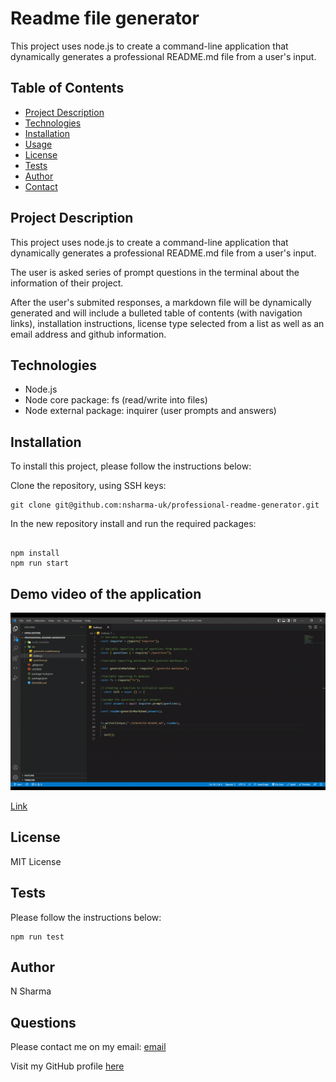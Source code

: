 # Readme file generator 

This project uses node.js to create a command-line application that dynamically generates a professional README.md file from a user's input.



## Table of Contents

 
  - [Project Description](#description)
  - [Technologies](#technologies)
  - [Installation](#installation)
  - [Usage](#usage)
  - [License](#license)
  - [Tests](#tests)
  - [Author](#author)
  - [Contact](#contact)

## Project Description
This project uses node.js to create a command-line application that dynamically generates a professional README.md file from a user's input.

The user is asked series of prompt questions in the terminal about the information of their project.

After the user's submited responses, a markdown file will be dynamically generated and will include a bulleted table of contents (with navigation links), installation instructions, license type selected from a list as well as an email address and github information.


## Technologies

- Node.js 
- Node core package: fs (read/write into files)
- Node external package: inquirer (user prompts and answers)


## Installation

To install this project, please follow the instructions below:

Clone the repository, using SSH keys:
```
git clone git@github.com:nsharma-uk/professional-readme-generator.git
```
In the new repository install and run the required packages:
```

npm install
npm run start
```

## Demo video of the application

![screenshot of deployed page](markdownscreencast.gif)

[Link](https://drive.google.com/file/d/16pi0ID0U9yTEYhjWp0E1126nElMcah9p/view?usp=sharing)

## License

MIT License

## Tests

Please follow the instructions below:

```
npm run test
```

## Author

N Sharma


## Questions

Please contact me on my email: [email](nsharmauk711@gmail.com) 

Visit my GitHub profile [here](https://github.com/nsharma-uk)


